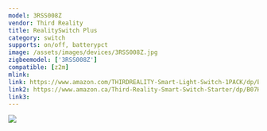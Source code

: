 ```yaml
---
model: 3RSS008Z
vendor: Third Reality 
title: RealitySwitch Plus
category: switch
supports: on/off, batterypct
image: /assets/images/devices/3RSS008Z.jpg
zigbeemodel: ['3RSS008Z']
compatible: [z2m]
mlink: 
link: https://www.amazon.com/THIRDREALITY-Smart-Light-Switch-1PACK/dp/B07K3TRG6W
link2: https://www.amazon.ca/Third-Reality-Smart-Switch-Starter/dp/B07HGXMFJ3
link3: 
---
```


![](Third_Reality_3RSS008Z-2.jpg)
